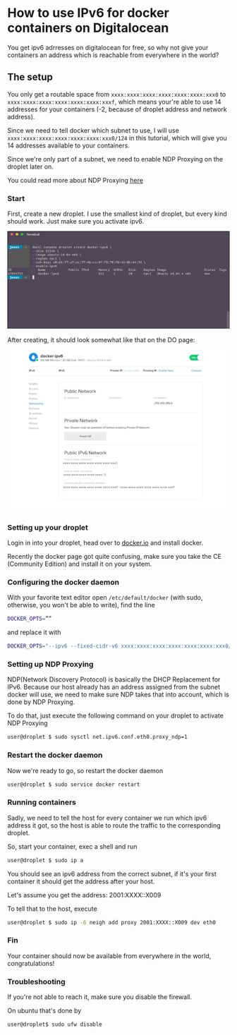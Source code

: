 #  How to use IPv6 for docker containers on Digitalocean

You get ipv6 adrresses on digitalocean for free, so why not give your containers an address which is reachable from everywhere in the world?

## The setup

You only get a routable space from `xxxx:xxxx:xxxx:xxxx:xxxx:xxxx:xxx0` to `xxxx:xxxx:xxxx:xxxx:xxxx:xxxx:xxxf`, which means your're able to use 14 addresses for your containers (-2, because of droplet address and network address).

Since we need to tell docker which subnet to use, I will use `xxxx:xxxx:xxxx:xxxx:xxxx:xxxx:xxx0/124` in this tutorial, which will give you 14 addresses available to your containers.

Since we're only part of a subnet, we need to enable NDP Proxying on the droplet later on.

You could read more about NDP Proxying [here](https://docs.docker.com/engine/userguide/networking/default_network/ipv6/#using-ndp-proxying)

### Start

First, create a new droplet. I use the smallest kind of droplet, but every kind should work.
Just make sure you activate ipv6.

![](/static/create-droplet.png)

After creating, it should look somewhat like that on the DO page:

![](/static/droplet-view.png)

### Setting up your droplet

Login in into your droplet, head over to [docker.io](https://docs.docker.com/engine/installation/linux/docker-ce/ubuntu/) and install docker.

Recently the docker page got quite confusing, make sure you take the CE (Community Edition) and install it on your system.

### Configuring the docker daemon

With your favorite text editor open `/etc/default/docker` (with sudo, otherwise, you won't be able to write), find the line

```bash
DOCKER_OPTS=””
```

and replace it with

```bash
DOCKER_OPTS="--ipv6 --fixed-cidr-v6 xxxx:xxxx:xxxx:xxxx:xxxx:xxxx:xxx0/124"
```

### Setting up NDP Proxying

NDP(Network Discovery Protocol) is basically the DHCP Replacement for IPv6. Because our host already has an address assigned from the subnet docker will use, we need to make sure NDP takes that into account, which is done by NDP Proxying.

To do that, just execute the following command on your droplet to activate NDP Proxying

```bash
user@droplet $ sudo sysctl net.ipv6.conf.eth0.proxy_ndp=1
```

### Restart the docker daemon

Now we're ready to go, so restart the docker daemon

```bash
user@droplet $ sudo service docker restart
```

### Running containers

Sadly, we need to tell the host for every container we run which ipv6 address it got, so the host is able to route the traffic to the corresponding droplet.

So, start your container, exec a shell and run

```bash
user@droplet $ sudo ip a
```

You should see an ipv6 address from the correct subnet, if it's your first container it should get the address after your host.

Let's assume you get the address: 2001:XXXX::X009

To tell that to the host, execute

```bash
user@droplet $ sudo ip -6 neigh add proxy 2001:XXXX::X009 dev eth0
```

### Fin

Your container should now be available from everywhere in the world, congratulations!

### Troubleshooting

If you're not able to reach it, make sure you disable the firewall.

On ubuntu that's done by

```bash
user@droplet$ sudo ufw disable
```
